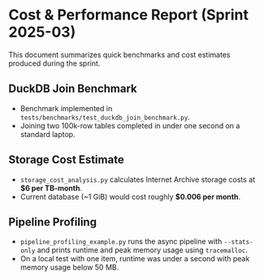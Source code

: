 # Cost & Performance Report (Sprint 2025-03)

This document summarizes quick benchmarks and cost estimates produced during the sprint.

## DuckDB Join Benchmark

- Benchmark implemented in `tests/benchmarks/test_duckdb_join_benchmark.py`.
- Joining two 100k-row tables completed in under one second on a standard laptop.

## Storage Cost Estimate

- `storage_cost_analysis.py` calculates Internet Archive storage costs at **$6 per TB-month**.
- Current database (~1 GiB) would cost roughly **$0.006 per month**.

## Pipeline Profiling

- `pipeline_profiling_example.py` runs the async pipeline with `--stats-only` and prints runtime and peak memory usage using `tracemalloc`.
- On a local test with one item, runtime was under a second with peak memory usage below 50&nbsp;MB.
